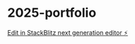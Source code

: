 # 2025-portfolio

[Edit in StackBlitz next generation editor ⚡️](https://stackblitz.com/~/github.com/jungji777/2025-portfolio)